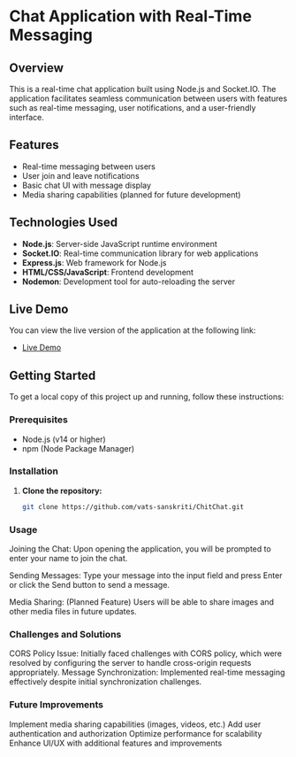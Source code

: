 # Chat Application with Real-Time Messaging

## Overview

This is a real-time chat application built using Node.js and Socket.IO. The application facilitates seamless communication between users with features such as real-time messaging, user notifications, and a user-friendly interface. 

## Features

- Real-time messaging between users
- User join and leave notifications
- Basic chat UI with message display
- Media sharing capabilities (planned for future development)

## Technologies Used

- **Node.js**: Server-side JavaScript runtime environment
- **Socket.IO**: Real-time communication library for web applications
- **Express.js**: Web framework for Node.js
- **HTML/CSS/JavaScript**: Frontend development
- **Nodemon**: Development tool for auto-reloading the server

## Live Demo

You can view the live version of the application at the following link:

- [Live Demo](https://chitchat-realtime-nodesocket-vats.netlify.app)

## Getting Started

To get a local copy of this project up and running, follow these instructions:

### Prerequisites

- Node.js (v14 or higher)
- npm (Node Package Manager)

### Installation

1. **Clone the repository:**

   ```bash
   git clone https://github.com/vats-sanskriti/ChitChat.git

### Usage
Joining the Chat: Upon opening the application, you will be prompted to enter your name to join the chat.

Sending Messages: Type your message into the input field and press Enter or click the Send button to send a message.

Media Sharing: (Planned Feature) Users will be able to share images and other media files in future updates.

### Challenges and Solutions
CORS Policy Issue: Initially faced challenges with CORS policy, which were resolved by configuring the server to handle cross-origin requests appropriately.
Message Synchronization: Implemented real-time messaging effectively despite initial synchronization challenges.


### Future Improvements
Implement media sharing capabilities (images, videos, etc.)
Add user authentication and authorization
Optimize performance for scalability
Enhance UI/UX with additional features and improvements
